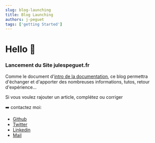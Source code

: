 ```yaml
---
slug: blog-launching
title: Blog Launching
authors: j-peguet
tags: ['getting Started']
---
```


# Hello :rocket:

### Lancement du Site julespeguet.fr

Comme le document d'[intro de la documentation](/docs/), ce blog permettra d'échanger et d'apporter des nombreuses informations, tutos, retour d'expérience...

Si vous voulez rajouter un article, complétez ou corriger 

:arrow_right: contactez moi:

* [Github](https://github.com/j-peguet)
* [Twitter](https://twitter.com/j_peguet)
* [Linkedin](https://www.linkedin.com/in/j-peguet)
* [Mail](mailto:jules.peguet@epsi.fr)
